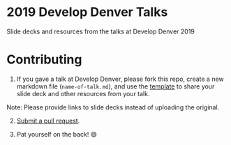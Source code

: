 # 2019 Develop Denver Talks
Slide decks and resources from the talks at Develop Denver 2019

# Contributing
1. If you gave a talk at Develop Denver, please fork this repo, create a new markdown file (`name-of-talk.md`), and use the [template](template.md) to share your slide deck and other resources from your talk.

Note: Please provide links to slide decks instead of uploading the original.

2. [Submit a pull request](https://help.github.com/articles/creating-a-pull-request-from-a-fork/).

3. Pat yourself on the back! 😄
